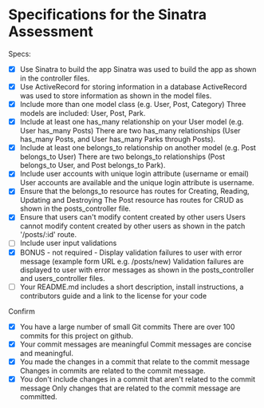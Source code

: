 # Specifications for the Sinatra Assessment

Specs:
- [x] Use Sinatra to build the app
    Sinatra was used to build the app as shown in the controller files.
- [x] Use ActiveRecord for storing information in a database
    ActiveRecord was used to store information as shown in the model files.
- [x] Include more than one model class (e.g. User, Post, Category)
    Three models are included: User, Post, Park.
- [x] Include at least one has_many relationship on your User model (e.g. User has_many Posts)
    There are two has_many relationships (User has_many Posts, and User has_many Parks through Posts).
- [x] Include at least one belongs_to relationship on another model (e.g. Post belongs_to User)
    There are two belongs_to relationships (Post belongs_to User, and Post belongs_to Park).
- [x] Include user accounts with unique login attribute (username or email)
    User accounts are available and the unique login attribute is username.
- [x] Ensure that the belongs_to resource has routes for Creating, Reading, Updating and Destroying
    The Post resource has routes for CRUD as shown in the posts_controller file.
- [x] Ensure that users can't modify content created by other users
    Users cannot modify content created by other users as shown in the patch '/posts/:id' route.
- [ ] Include user input validations
- [x] BONUS - not required - Display validation failures to user with error message (example form URL e.g. /posts/new)
    Validation failures are displayed to user with error messages as shown in the posts_controller and users_controller files.
- [ ] Your README.md includes a short description, install instructions, a contributors guide and a link to the license for your code

Confirm
- [x] You have a large number of small Git commits
    There are over 100 commits for this project on github.
- [x] Your commit messages are meaningful
    Commit messages are concise and meaningful.
- [x] You made the changes in a commit that relate to the commit message
    Changes in commits are related to the commit message.
- [x] You don't include changes in a commit that aren't related to the commit message
    Only changes that are related to the commit message are committed.
